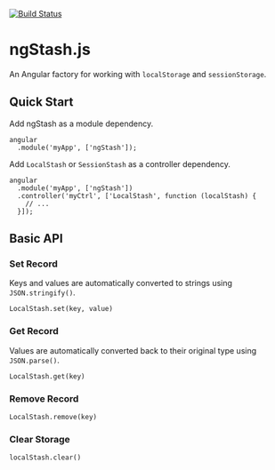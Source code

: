 [![Build Status](https://travis-ci.org/dperuo/ngStash.js.svg)](https://travis-ci.org/dperuo/ngStash.js)

# ngStash.js

An Angular factory for working with `localStorage` and `sessionStorage`.

## Quick Start

Add ngStash as a module dependency.

```
angular
  .module('myApp', ['ngStash']);
```

Add `LocalStash` or `SessionStash` as a controller dependency.

```
angular
  .module('myApp', ['ngStash'])
  .controller('myCtrl', ['LocalStash', function (localStash) {
    // ...
  }]);
```


## Basic API

### Set Record

Keys and values are automatically converted to strings using `JSON.stringify()`.

```
LocalStash.set(key, value)
```


### Get Record

Values are automatically converted back to their original type using `JSON.parse()`.

```
LocalStash.get(key)
```


### Remove Record

```
LocalStash.remove(key)
```


### Clear Storage

```
localStash.clear()
```
